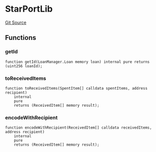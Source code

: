 # StarPortLib
[Git Source](https://github.com/AstariaXYZ/starport/blob/22f00b954c780c3e2d90e9d0a8f83c4a2a3060ff/src/lib/StarPortLib.sol)


## Functions
### getId


```solidity
function getId(LoanManager.Loan memory loan) internal pure returns (uint256 loanId);
```

### toReceivedItems


```solidity
function toReceivedItems(SpentItem[] calldata spentItems, address recipient)
    internal
    pure
    returns (ReceivedItem[] memory result);
```

### encodeWithRecipient


```solidity
function encodeWithRecipient(ReceivedItem[] calldata receivedItems, address recipient)
    internal
    pure
    returns (ReceivedItem[] memory result);
```

